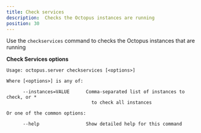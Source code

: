 ```yaml
---
title: Check services
description:  Checks the Octopus instances are running
position: 30
---
```


Use the `checkservices` command to checks the Octopus instances that are running

**Check Services options**

```text
Usage: octopus.server checkservices [<options>]

Where [<options>] is any of:

      --instances=VALUE      Comma-separated list of instances to check, or *
                               to check all instances

Or one of the common options:

      --help                 Show detailed help for this command
```


